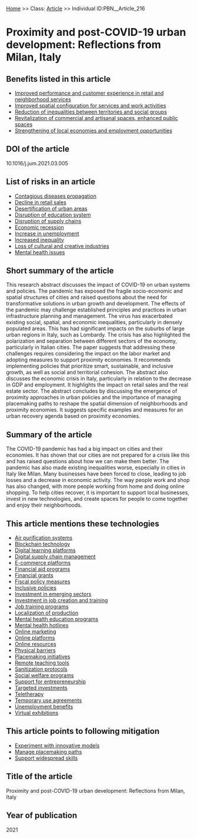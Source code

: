 [Home](https://github.com/mm80843/T3.5/blob/pages/index.md) >> Class: [Article](https://github.com/mm80843/T3.5/tree/pages/docs/Article/index.md) >> Individual ID:PBN__Article_216 

# __Proximity and post-COVID-19 urban development: Reflections from Milan, Italy__

## Benefits listed in this article

* [Improved performance and customer experience in retail and neighborhood services](https://github.com/mm80843/T3.5/blob/pages/Benef/PBN__Benef_1040.md)
* [Improved spatial configuration for services and work activities](https://github.com/mm80843/T3.5/blob/pages/Benef/PBN__Benef_1038.md)
* [Reduction of inequalities between territories and social groups](https://github.com/mm80843/T3.5/blob/pages/Benef/PBN__Benef_1037.md)
* [Revitalization of commercial and artisanal spaces, enhanced public spaces](https://github.com/mm80843/T3.5/blob/pages/Benef/PBN__Benef_1039.md)
* [Strengthening of local economies and employment opportunities](https://github.com/mm80843/T3.5/blob/pages/Benef/PBN__Benef_1036.md)

## DOI of the article

10.1016/j.jum.2021.03.005

## List of risks in an article

* [Contagious diseases propagation](https://github.com/mm80843/T3.5/blob/pages/Risk/PBN__Risk_1382.md)
* [Decline in retail sales](https://github.com/mm80843/T3.5/blob/pages/Risk/PBN__Risk_153.md)
* [Desertification of urban areas](https://github.com/mm80843/T3.5/blob/pages/Risk/PBN__Risk_1123.md)
* [Disruption of education system](https://github.com/mm80843/T3.5/blob/pages/Risk/PBN__Risk_1008.md)
* [Disruption of supply chains](https://github.com/mm80843/T3.5/blob/pages/Risk/PBN__Risk_2208.md)
* [Economic recession](https://github.com/mm80843/T3.5/blob/pages/Risk/PBN__Risk_1988.md)
* [Increase in unemployment](https://github.com/mm80843/T3.5/blob/pages/Risk/PBN__Risk_2210.md)
* [Increased inequality](https://github.com/mm80843/T3.5/blob/pages/Risk/PBN__Risk_2206.md)
* [Loss of cultural and creative industries](https://github.com/mm80843/T3.5/blob/pages/Risk/PBN__Risk_2209.md)
* [Mental health issues](https://github.com/mm80843/T3.5/blob/pages/Risk/PBN__Risk_2207.md)

## Short summary of the article

This research abstract discusses the impact of COVID-19 on urban systems and policies. The pandemic has exposed the fragile socio-economic and spatial structures of cities and raised questions about the need for transformative solutions in urban growth and development. The effects of the pandemic may challenge established principles and practices in urban infrastructure planning and management. The virus has exacerbated existing social, spatial, and economic inequalities, particularly in densely populated areas. This has had significant impacts on the suburbs of large urban regions in Italy, such as Lombardy. The crisis has also highlighted the polarization and separation between different sectors of the economy, particularly in Italian cities. The paper suggests that addressing these challenges requires considering the impact on the labor market and adopting measures to support proximity economies. It recommends implementing policies that prioritize smart, sustainable, and inclusive growth, as well as social and territorial cohesion. The abstract also discusses the economic crisis in Italy, particularly in relation to the decrease in GDP and employment. It highlights the impact on retail sales and the real estate sector. The abstract concludes by discussing the emergence of proximity approaches in urban policies and the importance of managing placemaking paths to reshape the spatial dimension of neighborhoods and proximity economies. It suggests specific examples and measures for an urban recovery agenda based on proximity economies.

## Summary of the article

The COVID-19 pandemic has had a big impact on cities and their economies. It has shown that our cities are not prepared for a crisis like this and has raised questions about how we can make them better. The pandemic has also made existing inequalities worse, especially in cities in Italy like Milan. Many businesses have been forced to close, leading to job losses and a decrease in economic activity. The way people work and shop has also changed, with more people working from home and doing online shopping. To help cities recover, it is important to support local businesses, invest in new technologies, and create spaces for people to come together and enjoy their neighborhoods.

## This article mentions these technologies

* [Air purification systems](https://github.com/mm80843/T3.5/blob/pages/Technology/PBN__Technology_341.md)
* [Blockchain technology](https://github.com/mm80843/T3.5/blob/pages/Technology/PBN__Technology_211.md)
* [Digital learning platforms](https://github.com/mm80843/T3.5/blob/pages/Technology/PBN__Technology_67.md)
* [Digital supply chain management](https://github.com/mm80843/T3.5/blob/pages/Technology/PBN__Technology_224.md)
* [E-commerce platforms](https://github.com/mm80843/T3.5/blob/pages/Technology/PBN__Technology_607.md)
* [Financial aid programs](https://github.com/mm80843/T3.5/blob/pages/Technology/PBN__Technology_1809.md)
* [Financial grants](https://github.com/mm80843/T3.5/blob/pages/Technology/PBN__Technology_1810.md)
* [Fiscal policy measures](https://github.com/mm80843/T3.5/blob/pages/Technology/PBN__Technology_1801.md)
* [Inclusive policies](https://github.com/mm80843/T3.5/blob/pages/Technology/PBN__Technology_210.md)
* [Investment in emerging sectors](https://github.com/mm80843/T3.5/blob/pages/Technology/PBN__Technology_1796.md)
* [Investment in job creation and training](https://github.com/mm80843/T3.5/blob/pages/Technology/PBN__Technology_634.md)
* [Job training programs](https://github.com/mm80843/T3.5/blob/pages/Technology/PBN__Technology_1803.md)
* [Localization of production](https://github.com/mm80843/T3.5/blob/pages/Technology/PBN__Technology_244.md)
* [Mental health education programs](https://github.com/mm80843/T3.5/blob/pages/Technology/PBN__Technology_694.md)
* [Mental health hotlines](https://github.com/mm80843/T3.5/blob/pages/Technology/PBN__Technology_1804.md)
* [Online marketing](https://github.com/mm80843/T3.5/blob/pages/Technology/PBN__Technology_630.md)
* [Online platforms](https://github.com/mm80843/T3.5/blob/pages/Technology/PBN__Technology_1800.md)
* [Online resources](https://github.com/mm80843/T3.5/blob/pages/Technology/PBN__Technology_1802.md)
* [Physical barriers](https://github.com/mm80843/T3.5/blob/pages/Technology/PBN__Technology_1799.md)
* [Placemaking initiatives](https://github.com/mm80843/T3.5/blob/pages/Technology/PBN__Technology_1806.md)
* [Remote teaching tools](https://github.com/mm80843/T3.5/blob/pages/Technology/PBN__Technology_72.md)
* [Sanitization protocols](https://github.com/mm80843/T3.5/blob/pages/Technology/PBN__Technology_1805.md)
* [Social welfare programs](https://github.com/mm80843/T3.5/blob/pages/Technology/PBN__Technology_1794.md)
* [Support for entrepreneurship](https://github.com/mm80843/T3.5/blob/pages/Technology/PBN__Technology_1795.md)
* [Targeted investments](https://github.com/mm80843/T3.5/blob/pages/Technology/PBN__Technology_1807.md)
* [Teletherapy](https://github.com/mm80843/T3.5/blob/pages/Technology/PBN__Technology_1808.md)
* [Temporary use agreements](https://github.com/mm80843/T3.5/blob/pages/Technology/PBN__Technology_1797.md)
* [Unemployment benefits](https://github.com/mm80843/T3.5/blob/pages/Technology/PBN__Technology_1798.md)
* [Virtual exhibitions](https://github.com/mm80843/T3.5/blob/pages/Technology/PBN__Technology_893.md)

## This article points to following mitigation

* [Experiment with innovative models](https://github.com/mm80843/T3.5/blob/pages/Mitigation/PBN__Mitigation_5006.md)
* [Manage placemaking paths](https://github.com/mm80843/T3.5/blob/pages/Mitigation/PBN__Mitigation_5004.md)
* [Support widespread skills](https://github.com/mm80843/T3.5/blob/pages/Mitigation/PBN__Mitigation_5005.md)

## Title of the article

Proximity and post-COVID-19 urban development: Reflections from Milan, Italy

## Year of publication

2021

